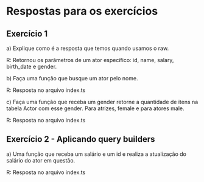 # Respostas para os exercícios

## Exercício 1

a) Explique como é a resposta que temos quando usamos o raw.

R: Retornou os parâmetros de um ator específico: id, name, salary, birth_date e gender.

b) Faça uma função que busque um ator pelo nome.

R: Resposta no arquivo index.ts

c) Faça uma função que receba um gender retorne a quantidade de itens na tabela Actor com esse gender. Para atrizes, female e para atores male.

R: Resposta no arquivo index.ts

## Exercício 2 - Aplicando query builders

a) Uma função que receba um salário e um id e realiza a atualização do salário do ator em questão.

R: Resposta no arquivo index.ts